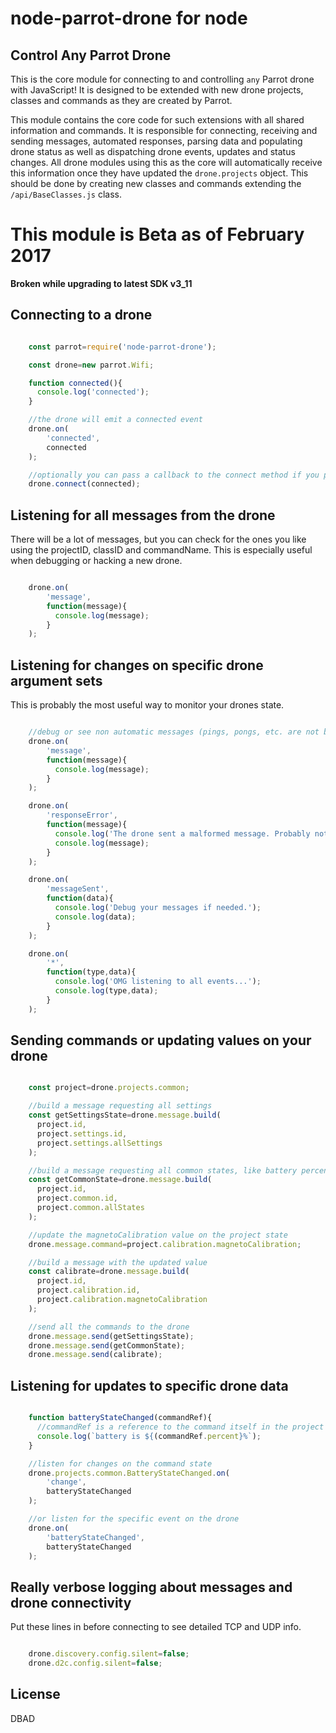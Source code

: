 # node-parrot-drone for node

## Control Any Parrot Drone
This is the core module for connecting to and controlling ` any ` Parrot drone with JavaScript! It is designed to be extended with new drone projects, classes and commands as they are created by Parrot.

This module contains the core code for such extensions with all shared information and commands. It is responsible for connecting, receiving and sending messages, automated responses, parsing data and populating drone status as well as dispatching drone events, updates and status changes. All drone modules using this as the core will automatically receive this information once they have updated the ` drone.projects ` object. This should be done by creating new classes and commands extending the ` /api/BaseClasses.js ` class.  

# This module is Beta as of February 2017

**Broken while upgrading to latest SDK v3_11**

## Connecting to a drone

```javascript

    const parrot=require('node-parrot-drone');

    const drone=new parrot.Wifi;

    function connected(){
      console.log('connected');
    }

    //the drone will emit a connected event
    drone.on(
        'connected',
        connected
    );

    //optionally you can pass a callback to the connect method if you prefer
    drone.connect(connected);

```

## Listening for all messages from the drone

There will be a lot of messages, but you can check for the ones you like using the projectID, classID and commandName. This is especially useful when debugging or hacking a new drone.

```javascript

    drone.on(
        'message',
        function(message){
          console.log(message);
        }
    );

```

## Listening for changes on specific drone argument sets

This is probably the most useful way to monitor your drones state.

```javascript

    //debug or see non automatic messages (pings, pongs, etc. are not bubbled)
    drone.on(
        'message',
        function(message){
          console.log(message);
        }
    );

    drone.on(
        'responseError',
        function(message){
          console.log('The drone sent a malformed message. Probably not important.');
          console.log(message);
        }
    );

    drone.on(
        'messageSent',
        function(data){
          console.log('Debug your messages if needed.');
          console.log(data);
        }
    );

    drone.on(
        '*',
        function(type,data){
          console.log('OMG listening to all events...');
          console.log(type,data);
        }
    );

```

## Sending commands or updating values on your drone

```javascript

    const project=drone.projects.common;

    //build a message requesting all settings
    const getSettingsState=drone.message.build(
      project.id,
      project.settings.id,
      project.settings.allSettings
    );

    //build a message requesting all common states, like battery percent :)
    const getCommonState=drone.message.build(
      project.id,
      project.common.id,
      project.common.allStates
    );

    //update the magnetoCalibration value on the project state
    drone.message.command=project.calibration.magnetoCalibration;

    //build a message with the updated value
    const calibrate=drone.message.build(
      project.id,
      project.calibration.id,
      project.calibration.magnetoCalibration
    );

    //send all the commands to the drone
    drone.message.send(getSettingsState);
    drone.message.send(getCommonState);
    drone.message.send(calibrate);

```

## Listening for updates to specific drone data

```javascript

    function batteryStateChanged(commandRef){
      //commandRef is a reference to the command itself in the project state
      console.log(`battery is ${(commandRef.percent}%`);
    }

    //listen for changes on the command state
    drone.projects.common.BatteryStateChanged.on(
        'change',
        batteryStateChanged
    );

    //or listen for the specific event on the drone
    drone.on(
        'batteryStateChanged',
        batteryStateChanged
    );

```

## Really verbose logging about messages and drone connectivity

Put these lines in before connecting to see detailed TCP and UDP info.

```javascript

    drone.discovery.config.silent=false;
    drone.d2c.config.silent=false;

```

## License

DBAD
